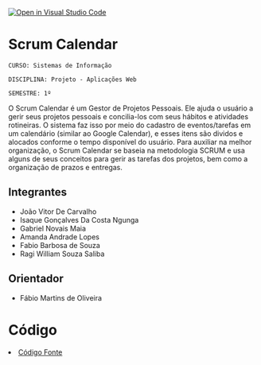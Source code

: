 [![Open in Visual Studio Code](https://classroom.github.com/assets/open-in-vscode-f059dc9a6f8d3a56e377f745f24479a46679e63a5d9fe6f495e02850cd0d8118.svg)](https://classroom.github.com/online_ide?assignment_repo_id=7344059&assignment_repo_type=AssignmentRepo)
# Scrum Calendar

`CURSO: Sistemas de Informação`

`DISCIPLINA: Projeto - Aplicações Web`

`SEMESTRE: 1º`

O Scrum Calendar é um Gestor de Projetos Pessoais. Ele ajuda o usuário a gerir seus projetos pessoais e concilia-los com seus hábitos e atividades rotineiras. O sistema faz isso por meio do cadastro de eventos/tarefas em um calendário (similar ao Google Calendar), e esses itens são dividos e alocados conforme o tempo disponível do usuário. Para auxiliar na melhor organização, o Scrum Calendar se baseia na metodologia SCRUM e usa alguns de seus conceitos para gerir as tarefas dos projetos, bem como a organização de prazos e entregas.

## Integrantes

* João Vitor De Carvalho
* Isaque Gonçalves Da Costa Ngunga
* Gabriel Novais Maia
* Amanda Andrade Lopes
* Fabio Barbosa de Souza
* Ragi William Souza Saliba

## Orientador

* Fábio Martins de Oliveira

# Código

<li><a href="src/README.md"> Código Fonte</a></li>
